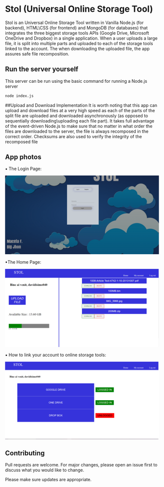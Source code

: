 # Stol (Universal Online Storage Tool)

Stol  is an Universal Online Storage Tool written in Vanilla Node.js (for backend), HTML\CSS (for frontend)  and MongoDB (for databases) that integrates the three biggest storage tools APIs (Google Drive, Microsoft OneDrive and Dropbox) in a single application. When a user uploads a large file, it is split into multiple parts and uploaded to each of the storage tools linked to the account. The when downloading the uploaded file, the app assures safe file recomposition.

## Run the server yourself

This server can be run using the basic command for running a Node.js server

```bash
node index.js
```
##Upload and Download Implementation
It is worth noting that this app can upload and download files at a very high speed as each of the parts of the split file are uploaded and downloaded asynchronously (as opposed to sequentially downloading\uploading each file part).
It takes full advantage of the event-driven Node.js to make sure that no matter in what order the files are downloaded to the server, the file is always recomposed in the correct order. Checksums are also used to verify the integrity of the recomposed file
## App photos

▪ The Login Page:

![image info](./presentation/userGuide/images/loginPage.png)

▪The Home Page:

![image info](./presentation/userGuide/images/homePage.png)

▪ How to link your account to online storage tools:

![image info](./presentation/userGuide/images/myaccount.png)


## Contributing
Pull requests are welcome. For major changes, please open an issue first to discuss what you would like to change.

Please make sure updates are appropriate.
